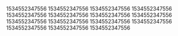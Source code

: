 1534552347556
1534552347556
1534552347556
1534552347556
1534552347556
1534552347556
1534552347556
1534552347556
1534552347556
1534552347556
1534552347556
1534552347556
1534552347556
1534552347556
1534552347556